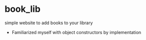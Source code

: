 # book_lib

simple website to add books to your library

- Familiarized myself with object constructors by implementation
